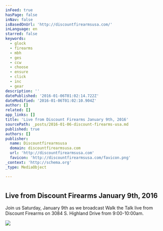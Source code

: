 ```yaml
---
inFeed: true
hasPage: false
inNav: false
isBasedOnUrl: 'http://discountfirearmsusa.com/'
inLanguage: en
starred: false
keywords:
  - glock
  - firearms
  - mbh
  - ges
  - ccw
  - choose
  - ensure
  - click
  - inc
  - gear
description: ''
datePublished: '2016-01-06T01:02:14.722Z'
dateModified: '2016-01-06T01:02:10.904Z'
author: []
related: []
app_links: []
title: 'Live from Discount Firearms January 9th, 2016'
sourcePath: _posts/2016-01-06-discount-firearms-usa.md
published: true
authors: []
publisher:
  name: Discountfirearmsusa
  domain: discountfirearmsusa.com
  url: 'http://discountfirearmsusa.com'
  favicon: 'http://discountfirearmsusa.com/favicon.png'
_context: 'http://schema.org'
_type: MediaObject

---
```

# 

<article style=""><h1>Live from Discount Firearms January 9th, 2016</h1><p>Join us Saturday, January 9th as we broadcast Walk the Talk live from Discount Firearms on 3084 S. Highland Drive from 9:00-10:00am.</p><img src="https://s3-us-west-2.amazonaws.com/the-grid-img/p/fdf8cc58ae60da4bf7d06448d3055283bcdac066.png" /></article>